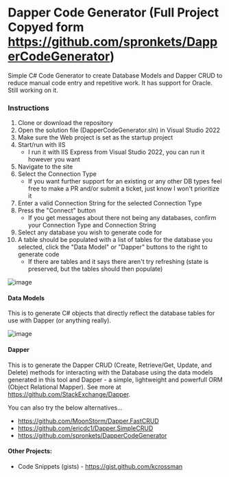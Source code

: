 # Dapper Code Generator (Full Project Copyed form https://github.com/spronkets/DapperCodeGenerator)
Simple C# Code Generator to create Database Models and Dapper CRUD to reduce manual code entry and repetitive work. It has support for Oracle. Still working on it.

### Instructions
1. Clone or download the repository
2. Open the solution file (DapperCodeGenerator.sln) in Visual Studio 2022
3. Make sure the Web project is set as the startup project
4. Start/run with IIS
    * I run it with IIS Express from Visual Studio 2022, you can run it however you want
5. Navigate to the site
6. Select the Connection Type
    * If you want further support for an existing or any other DB types feel free to make a PR and/or submit a ticket, just know I won't prioritize it
7. Enter a valid Connection String for the selected Connection Type
8. Press the "Connect" button
    * If you get messages about there not being any databases, confirm your Connection Type and Connection String
9. Select any database you wish to generate code for
10. A table should be populated with a list of tables for the database you selected, click the "Data Model" or "Dapper" buttons to the right to generate code
    * If there are tables and it says there aren't try refreshing (state is preserved, but the tables should then populate)

![image](https://user-images.githubusercontent.com/9127996/34977996-fb4a9776-fa59-11e7-8978-229aea9b1ef7.png)

#### Data Models
This is to generate C# objects that directly reflect the database tables for use with Dapper (or anything really).

![image](https://user-images.githubusercontent.com/9127996/34978041-2c01d460-fa5a-11e7-9ccb-285736b38cf9.png)

#### Dapper
This is to generate the Dapper CRUD (Create, Retrieve/Get, Update, and Delete) methods for interacting with the Database using the data models generated in this tool and Dapper - a simple, lightweight and powerfull ORM (Object Relational Mapper). See more at https://github.com/StackExchange/Dapper.

You can also try the below alternatives...
* https://github.com/MoonStorm/Dapper.FastCRUD
* https://github.com/ericdc1/Dapper.SimpleCRUD
* https://github.com/spronkets/DapperCodeGenerator

#### Other Projects:
- Code Snippets (gists) - https://gist.github.com/kcrossman

